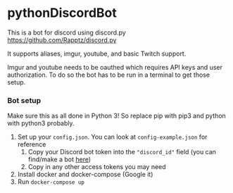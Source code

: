 # pythonDiscordBot

This is a bot for discord using discord.py https://github.com/Rapptz/discord.py

It supports aliases, imgur, youtube, and basic Twitch support.

Imgur and youtube needs to be oauthed which requires API keys and user authorization. To do so the
bot has to be run in a terminal to get those setup.

### Bot setup
Make sure this as all done in Python 3! So replace pip with pip3 and python with python3 probably.
1. Set up your `config.json`. You can look at `config-example.json` for reference
    1. Copy your Discord bot token into the `"discord_id"` field (you can find/make a bot [here](https://discordapp.com/developers/applications/))
    2. Copy in any other access tokens you may need
2. Install docker and docker-compose (Google it)
3. Run `docker-compose up`

